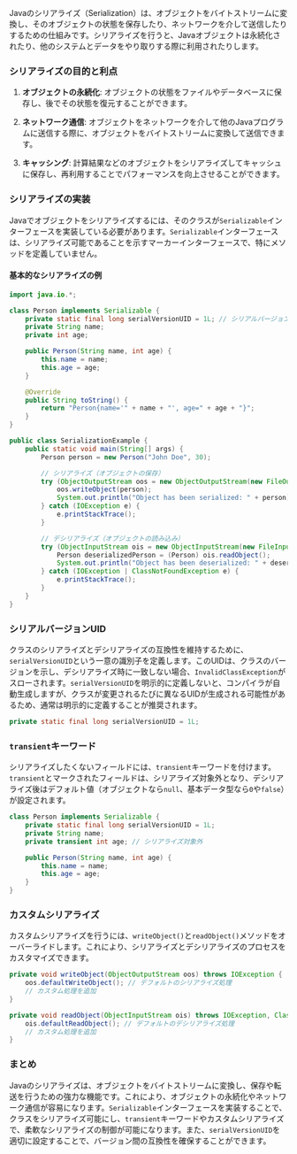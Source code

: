 Javaのシリアライズ（Serialization）は、オブジェクトをバイトストリームに変換し、そのオブジェクトの状態を保存したり、ネットワークを介して送信したりするための仕組みです。シリアライズを行うと、Javaオブジェクトは永続化されたり、他のシステムとデータをやり取りする際に利用されたりします。

### シリアライズの目的と利点

1. **オブジェクトの永続化**: オブジェクトの状態をファイルやデータベースに保存し、後でその状態を復元することができます。
   
2. **ネットワーク通信**: オブジェクトをネットワークを介して他のJavaプログラムに送信する際に、オブジェクトをバイトストリームに変換して送信できます。

3. **キャッシング**: 計算結果などのオブジェクトをシリアライズしてキャッシュに保存し、再利用することでパフォーマンスを向上させることができます。

### シリアライズの実装

Javaでオブジェクトをシリアライズするには、そのクラスが`Serializable`インターフェースを実装している必要があります。`Serializable`インターフェースは、シリアライズ可能であることを示すマーカーインターフェースで、特にメソッドを定義していません。

#### 基本的なシリアライズの例

```java
import java.io.*;

class Person implements Serializable {
    private static final long serialVersionUID = 1L; // シリアルバージョンUIDの定義
    private String name;
    private int age;

    public Person(String name, int age) {
        this.name = name;
        this.age = age;
    }

    @Override
    public String toString() {
        return "Person{name='" + name + "', age=" + age + "}";
    }
}

public class SerializationExample {
    public static void main(String[] args) {
        Person person = new Person("John Doe", 30);

        // シリアライズ（オブジェクトの保存）
        try (ObjectOutputStream oos = new ObjectOutputStream(new FileOutputStream("person.ser"))) {
            oos.writeObject(person);
            System.out.println("Object has been serialized: " + person);
        } catch (IOException e) {
            e.printStackTrace();
        }

        // デシリアライズ（オブジェクトの読み込み）
        try (ObjectInputStream ois = new ObjectInputStream(new FileInputStream("person.ser"))) {
            Person deserializedPerson = (Person) ois.readObject();
            System.out.println("Object has been deserialized: " + deserializedPerson);
        } catch (IOException | ClassNotFoundException e) {
            e.printStackTrace();
        }
    }
}
```

### シリアルバージョンUID

クラスのシリアライズとデシリアライズの互換性を維持するために、`serialVersionUID`という一意の識別子を定義します。このUIDは、クラスのバージョンを示し、デシリアライズ時に一致しない場合、`InvalidClassException`がスローされます。`serialVersionUID`を明示的に定義しないと、コンパイラが自動生成しますが、クラスが変更されるたびに異なるUIDが生成される可能性があるため、通常は明示的に定義することが推奨されます。

```java
private static final long serialVersionUID = 1L;
```

### `transient`キーワード

シリアライズしたくないフィールドには、`transient`キーワードを付けます。`transient`とマークされたフィールドは、シリアライズ対象外となり、デシリアライズ後はデフォルト値（オブジェクトなら`null`、基本データ型なら`0`や`false`）が設定されます。

```java
class Person implements Serializable {
    private static final long serialVersionUID = 1L;
    private String name;
    private transient int age; // シリアライズ対象外

    public Person(String name, int age) {
        this.name = name;
        this.age = age;
    }
}
```

### カスタムシリアライズ

カスタムシリアライズを行うには、`writeObject()`と`readObject()`メソッドをオーバーライドします。これにより、シリアライズとデシリアライズのプロセスをカスタマイズできます。

```java
private void writeObject(ObjectOutputStream oos) throws IOException {
    oos.defaultWriteObject(); // デフォルトのシリアライズ処理
    // カスタム処理を追加
}

private void readObject(ObjectInputStream ois) throws IOException, ClassNotFoundException {
    ois.defaultReadObject(); // デフォルトのデシリアライズ処理
    // カスタム処理を追加
}
```

### まとめ

Javaのシリアライズは、オブジェクトをバイトストリームに変換し、保存や転送を行うための強力な機能です。これにより、オブジェクトの永続化やネットワーク通信が容易になります。`Serializable`インターフェースを実装することで、クラスをシリアライズ可能にし、`transient`キーワードやカスタムシリアライズで、柔軟なシリアライズの制御が可能になります。また、`serialVersionUID`を適切に設定することで、バージョン間の互換性を確保することができます。

